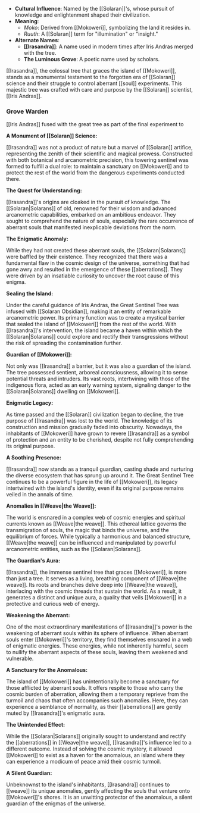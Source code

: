 - **Cultural Influence**: Named by the [[Solaran]]'s, whose pursuit of knowledge and enlightenment shaped their civilization.
- **Meaning**:
    - _Moko_: Derived from [[Mokoweri]], symbolizing the land it resides in.
    - _Ruuth_: A [[Solaran]] term for "illumination" or "insight."
- **Alternate Names**:
    - **[[Irasandra]]**: A name used in modern times after Iris Andras merged with the tree.
    - **The Luminous Grove**: A poetic name used by scholars.

[[Irasandra]], the colossal tree that graces the island of [[Mokoweri]], stands as a monumental testament to the forgotten era of [[Solaran]] science and their struggle to control aberrant [[soul]] experiments. This majestic tree was crafted with care and purpose by the [[Solaran]] scientist, [[Iris Andras]].


### Grove Warden
[[Iris Andras]] fused with the great tree as part of the final experiment to 


**A Monument of [[Solaran]] Science:**

[[Irasandra]] was not a product of nature but a marvel of [[Solaran]] artifice, representing the zenith of their scientific and magical prowess. Constructed with both botanical and arcanometric precision, this towering sentinel was formed to fulfill a dual role: to maintain a sanctuary on [[Mokoweri]] and to protect the rest of the world from the dangerous experiments conducted there.

**The Quest for Understanding:**

[[Irasandra]]'s origins are cloaked in the pursuit of knowledge. The [[Solaran|Solarans]] of old, renowned for their wisdom and advanced arcanometric capabilities, embarked on an ambitious endeavor. They sought to comprehend the nature of souls, especially the rare occurrence of aberrant souls that manifested inexplicable deviations from the norm.

**The Enigmatic Anomaly:**

While they had not created these aberrant souls, the [[Solaran|Solarans]] were baffled by their existence. They recognized that there was a fundamental flaw in the cosmic design of the universe, something that had gone awry and resulted in the emergence of these [[aberrations]]. They were driven by an insatiable curiosity to uncover the root cause of this enigma.

**Sealing the Island:**

Under the careful guidance of Iris Andras, the Great Sentinel Tree was infused with [[Solaran Obsidian]], making it an entity of remarkable arcanometric power. Its primary function was to create a mystical barrier that sealed the island of [[Mokoweri]] from the rest of the world. With [[Irasandra]]'s intervention, the island became a haven within which the [[Solaran|Solarans]] could explore and rectify their transgressions without the risk of spreading the contamination further.

**Guardian of [[Mokoweri]]:**

Not only was [[Irasandra]] a barrier, but it was also a guardian of the island. The tree possessed sentient, arboreal consciousness, allowing it to sense potential threats and intruders. Its vast roots, intertwining with those of the indigenous flora, acted as an early warning system, signaling danger to the [[Solaran|Solarans]] dwelling on [[Mokoweri]].

**Enigmatic Legacy:**

As time passed and the [[Solaran]] civilization began to decline, the true purpose of [[Irasandra]] was lost to the world. The knowledge of its construction and mission gradually faded into obscurity. Nowadays, the inhabitants of [[Mokoweri]] have grown to revere [[Irasandra]] as a symbol of protection and an entity to be cherished, despite not fully comprehending its original purpose.

**A Soothing Presence:**

[[Irasandra]] now stands as a tranquil guardian, casting shade and nurturing the diverse ecosystem that has sprung up around it. The Great Sentinel Tree continues to be a powerful figure in the life of [[Mokoweri]], its legacy intertwined with the island's identity, even if its original purpose remains veiled in the annals of time.

**Anomalies in [[Weave|the Weave]]:**

The world is ensnared in a complex web of cosmic energies and spiritual currents known as [[Weave|the weave]]. This ethereal lattice governs the transmigration of souls, the magic that binds the universe, and the equilibrium of forces. While typically a harmonious and balanced structure, [[Weave|the weave]] can be influenced and manipulated by powerful arcanometric entities, such as the [[Solaran|Solarans]].

**The Guardian's Aura:**

[[Irasandra]], the immense sentinel tree that graces [[Mokoweri]], is more than just a tree. It serves as a living, breathing component of [[Weave|the weave]]. Its roots and branches delve deep into [[Weave|the weave]], interlacing with the cosmic threads that sustain the world. As a result, it generates a distinct and unique aura, a quality that veils [[Mokoweri]] in a protective and curious web of energy.

**Weakening the Aberrant:**

One of the most extraordinary manifestations of [[Irasandra]]'s power is the weakening of aberrant souls within its sphere of influence. When aberrant souls enter [[Mokoweri]]'s territory, they find themselves ensnared in a web of enigmatic energies. These energies, while not inherently harmful, seem to nullify the aberrant aspects of these souls, leaving them weakened and vulnerable.

**A Sanctuary for the Anomalous:**

The island of [[Mokoweri]] has unintentionally become a sanctuary for those afflicted by aberrant souls. It offers respite to those who carry the cosmic burden of aberration, allowing them a temporary reprieve from the turmoil and chaos that often accompanies such anomalies. Here, they can experience a semblance of normality, as their [[aberrations]] are gently muted by [[Irasandra]]'s enigmatic aura.

**The Unintended Effect:**

While the [[Solaran|Solarans]] originally sought to understand and rectify the [[aberrations]] in [[Weave|the weave]], [[Irasandra]]'s influence led to a different outcome. Instead of solving the cosmic mystery, it allowed [[Mokoweri]] to exist as a haven for the anomalous, an island where they can experience a modicum of peace amid their cosmic turmoil.

**A Silent Guardian:**

Unbeknownst to the island's inhabitants, [[Irasandra]] continues to [[weave]] its unique anomalies, gently affecting the souls that venture onto [[Mokoweri]]'s shores. It is an unwitting protector of the anomalous, a silent guardian of the enigmas of the universe.

